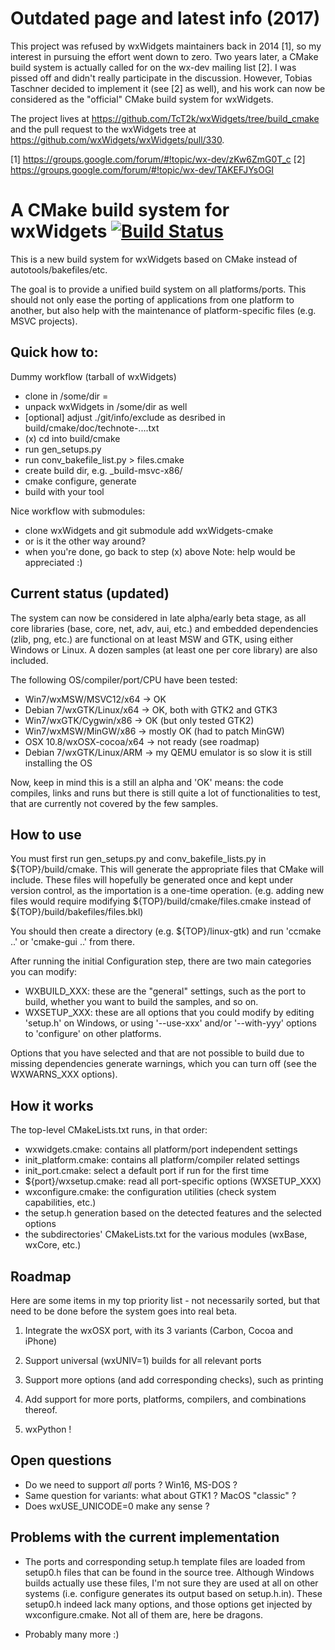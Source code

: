 Outdated page and latest info (2017)
=================================

This project was refused by wxWidgets maintainers back in 2014 [1], so my interest in pursuing the effort went down to zero. Two years later, a CMake build system is actually called for on the wx-dev mailing list [2]. I was pissed off and didn't really participate in the discussion. However, Tobias Taschner decided to implement it (see [2] as well), and his work can now be considered as the "official" CMake build system for wxWidgets.

The project lives at https://github.com/TcT2k/wxWidgets/tree/build_cmake and the pull request to the wxWidgets tree at https://github.com/wxWidgets/wxWidgets/pull/330.

[1] https://groups.google.com/forum/#!topic/wx-dev/zKw6ZmG0T_c
[2] https://groups.google.com/forum/#!topic/wx-dev/TAKEFJYsOGI


A CMake build system for wxWidgets [![Build Status](https://travis-ci.org/tibogens/wxWidgets-cmake.svg?branch=master)](https://travis-ci.org/tibogens/wxWidgets-cmake)
==================================

This is a new build system for wxWidgets based on CMake instead of autotools/bakefiles/etc.

The goal is to provide a unified build system on all platforms/ports. This should not only ease the porting of applications from one platform to another, but also help with the maintenance of platform-specific files (e.g. MSVC projects).

Quick how to:
------------------------

Dummy workflow (tarball of wxWidgets)
- clone in /some/dir =
- unpack wxWidgets in /some/dir as well
- [optional] adjust ./git/info/exclude as desribed in build/cmake/doc/technote-....txt
- (x) cd into build/cmake
- run gen_setups.py
- run conv_bakefile_list.py > files.cmake
- create build dir, e.g. _build-msvc-x86/
- cmake configure, generate
- build with your tool

Nice workflow with submodules:
- clone wxWidgets and git submodule add wxWidgets-cmake
- or is it the other way around?
- when you're done, go back to step (x) above
Note: help would be appreciated :)

Current status (updated)
------------------------

The system can now be considered in late alpha/early beta stage, as all core libraries (base, core, net, adv, aui, etc.) and embedded dependencies (zlib, png, etc.) are functional on at least MSW and GTK, using either Windows or Linux. A dozen samples (at least one per core library) are also included.

The following OS/compiler/port/CPU have been tested:
- Win7/wxMSW/MSVC12/x64      -> OK 
- Debian 7/wxGTK/Linux/x64   -> OK, both with GTK2 and GTK3
- Win7/wxGTK/Cygwin/x86      -> OK (but only tested GTK2)
- Win7/wxMSW/MinGW/x86       -> mostly OK (had to patch MinGW)
- OSX 10.8/wxOSX-cocoa/x64   -> not ready (see roadmap)
- Debian 7/wxGTK/Linux/ARM   -> my QEMU emulator is so slow it is still installing the OS

Now, keep in mind this is a still an alpha and 'OK' means: the code compiles, links and runs but there is still quite a lot of functionalities to test, that are currently not covered by the few samples.


How to use
----------

You must first run gen_setups.py and conv_bakefile_lists.py in ${TOP}/build/cmake. This will generate the appropriate files that CMake will include. These files will hopefully be generated once and kept under version control, as the importation is a one-time operation. (e.g. adding new files would require modifying ${TOP}/build/cmake/files.cmake instead of ${TOP}/build/bakefiles/files.bkl)

You should then create a directory (e.g. ${TOP}/linux-gtk) and run 'ccmake ..' or 'cmake-gui ..' from there.

After running the initial Configuration step, there are two main categories you can modify:
- WXBUILD_XXX: these are the "general" settings, such as the port to build, whether you want to build the samples, and so on.
- WXSETUP_XXX: these are all options that you could modify by editing 'setup.h' on Windows, or using '--use-xxx' and/or '--with-yyy' options to 'configure' on other platforms.

Options that you have selected and that are not possible to build due to missing dependencies generate warnings, which you can turn off (see the WXWARNS_XXX options).

How it works
------------

The top-level CMakeLists.txt runs, in that order:
- wxwidgets.cmake: contains all platform/port independent settings
- init_platform.cmake: contains all platform/compiler related settings
- init_port.cmake: select a default port if run for the first time
- ${port}/wxsetup.cmake: read all port-specific options (WXSETUP_XXX)
- wxconfigure.cmake: the configuration utilities (check system capabilities, etc.)
- the setup.h generation based on the detected features and the selected options
- the subdirectories' CMakeLists.txt for the various modules (wxBase, wxCore, etc.)

Roadmap
-------

Here are some items in my top priority list - not necessarily sorted, but that need to be done before the system goes into real beta.

1) Integrate the wxOSX port, with its 3 variants (Carbon, Cocoa and iPhone)

2) Support universal (wxUNIV=1) builds for all relevant ports

3) Support more options (and add corresponding checks), such as printing

4) Add support for more ports, platforms, compilers, and combinations thereof.

5) wxPython !

Open questions
--------------

- Do we need to support *all* ports ? Win16, MS-DOS ?
- Same question for variants: what about GTK1 ? MacOS "classic" ?
- Does wxUSE_UNICODE=0 make any sense ?


Problems with the current implementation
----------------------------------------

* The ports and corresponding setup.h template files are loaded from setup0.h files that can be found in the source tree. Although Windows builds actually use these files, I'm not sure they are used at all on other systems (i.e. configure generates its output based on setup.h.in). These setup0.h indeed lack many options, and those options get injected by wxconfigure.cmake. Not all of them are, here be dragons.

* Probably many more :)
